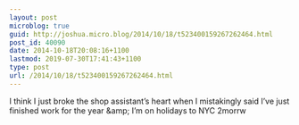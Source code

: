 ```yaml
---
layout: post
microblog: true
guid: http://joshua.micro.blog/2014/10/18/t523400159267262464.html
post_id: 40090
date: 2014-10-18T20:08:16+1100
lastmod: 2019-07-30T17:41:43+1100
type: post
url: /2014/10/18/t523400159267262464.html
---
```

I think I just broke the shop assistant’s heart when I mistakingly said I’ve just finished work for the year &amp;amp; I’m on holidays to NYC 2morrw
